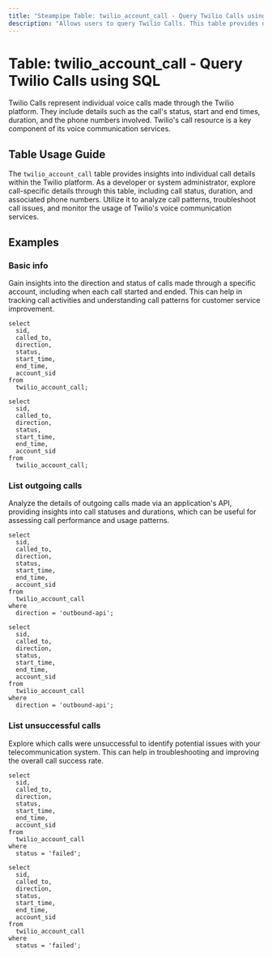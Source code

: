 ```yaml
---
title: "Steampipe Table: twilio_account_call - Query Twilio Calls using SQL"
description: "Allows users to query Twilio Calls. This table provides details about individual calls made through the Twilio platform."
---
```


# Table: twilio_account_call - Query Twilio Calls using SQL

Twilio Calls represent individual voice calls made through the Twilio platform. They include details such as the call's status, start and end times, duration, and the phone numbers involved. Twilio's call resource is a key component of its voice communication services.

## Table Usage Guide

The `twilio_account_call` table provides insights into individual call details within the Twilio platform. As a developer or system administrator, explore call-specific details through this table, including call status, duration, and associated phone numbers. Utilize it to analyze call patterns, troubleshoot call issues, and monitor the usage of Twilio's voice communication services.

## Examples

### Basic info
Gain insights into the direction and status of calls made through a specific account, including when each call started and ended. This can help in tracking call activities and understanding call patterns for customer service improvement.

```sql+postgres
select
  sid,
  called_to,
  direction,
  status,
  start_time,
  end_time,
  account_sid
from
  twilio_account_call;
```

```sql+sqlite
select
  sid,
  called_to,
  direction,
  status,
  start_time,
  end_time,
  account_sid
from
  twilio_account_call;
```

### List outgoing calls
Analyze the details of outgoing calls made via an application's API, providing insights into call statuses and durations, which can be useful for assessing call performance and usage patterns.

```sql+postgres
select
  sid,
  called_to,
  direction,
  status,
  start_time,
  end_time,
  account_sid
from
  twilio_account_call
where
  direction = 'outbound-api';
```

```sql+sqlite
select
  sid,
  called_to,
  direction,
  status,
  start_time,
  end_time,
  account_sid
from
  twilio_account_call
where
  direction = 'outbound-api';
```

### List unsuccessful calls
Explore which calls were unsuccessful to identify potential issues with your telecommunication system. This can help in troubleshooting and improving the overall call success rate.

```sql+postgres
select
  sid,
  called_to,
  direction,
  status,
  start_time,
  end_time,
  account_sid
from
  twilio_account_call
where
  status = 'failed';
```

```sql+sqlite
select
  sid,
  called_to,
  direction,
  status,
  start_time,
  end_time,
  account_sid
from
  twilio_account_call
where
  status = 'failed';
```